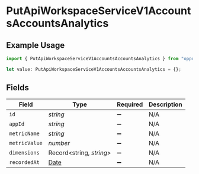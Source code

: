 # PutApiWorkspaceServiceV1AccountsAccountsAnalytics

## Example Usage

```typescript
import { PutApiWorkspaceServiceV1AccountsAccountsAnalytics } from "oppulence-backend-sdk/models/operations";

let value: PutApiWorkspaceServiceV1AccountsAccountsAnalytics = {};
```

## Fields

| Field                                                                                         | Type                                                                                          | Required                                                                                      | Description                                                                                   |
| --------------------------------------------------------------------------------------------- | --------------------------------------------------------------------------------------------- | --------------------------------------------------------------------------------------------- | --------------------------------------------------------------------------------------------- |
| `id`                                                                                          | *string*                                                                                      | :heavy_minus_sign:                                                                            | N/A                                                                                           |
| `appId`                                                                                       | *string*                                                                                      | :heavy_minus_sign:                                                                            | N/A                                                                                           |
| `metricName`                                                                                  | *string*                                                                                      | :heavy_minus_sign:                                                                            | N/A                                                                                           |
| `metricValue`                                                                                 | *number*                                                                                      | :heavy_minus_sign:                                                                            | N/A                                                                                           |
| `dimensions`                                                                                  | Record<string, *string*>                                                                      | :heavy_minus_sign:                                                                            | N/A                                                                                           |
| `recordedAt`                                                                                  | [Date](https://developer.mozilla.org/en-US/docs/Web/JavaScript/Reference/Global_Objects/Date) | :heavy_minus_sign:                                                                            | N/A                                                                                           |